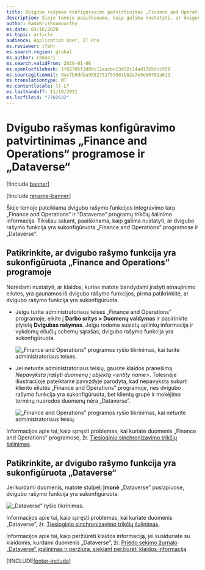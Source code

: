 ```yaml
---
title: Dvigubo rašymas konfigūravimo patvirtinimas „Finance and Operations“ programose ir „Dataverse“
description: Šioje temoje paaiškinama, kaip galima nustatyti, ar dvigubo rašymo funkcija yra sukonfigūruota „Finance and Operations” programose ir „Dataverse”.
author: RamaKrishnamoorthy
ms.date: 03/16/2020
ms.topic: article
audience: Application User, IT Pro
ms.reviewer: tfehr
ms.search.region: global
ms.author: ramasri
ms.search.validFrom: 2020-01-06
ms.openlocfilehash: 1f82705f3d8bc11eacbc13d32c14ad1765dcc559
ms.sourcegitcommit: 9acfb9ddba9582751f53501b82a7e9e60702a613
ms.translationtype: MT
ms.contentlocale: lt-LT
ms.lasthandoff: 11/10/2021
ms.locfileid: "7782632"
---
```

# <a name="verify-dual-write-configuration-in-finance-and-operations-apps-and-dataverse"></a>Dvigubo rašymas konfigūravimo patvirtinimas „Finance and Operations“ programose ir „Dataverse“

[!include [banner](../../includes/banner.md)]

[!include [rename-banner](~/includes/cc-data-platform-banner.md)]



Šioje temoje pateikiama dvigubo rašymo funkcijos integravimo tarp „Finance and Operations“ ir “Dataverse“ programų trikčių šalinimo informacija. Tiksliau sakant, paaiškinama, kaip galima nustatyti, ar dvigubo rašymo funkcija yra sukonfigūruota „Finance and Operations” programose ir „Dataverse”.

## <a name="verify-that-dual-write-is-configured-in-a-finance-and-operations-app"></a>Patikrinkite, ar dvigubo rašymo funkcija yra sukonfigūruota „Finance and Operations” programoje

Norėdami nustatyti, ar klaidos, kurias matote bandydami įrašyti atnaujinimo eilutes, yra gaunamos iš dvigubo rašymo funkcijos, pirma patikrinkite, ar dvigubo rašymo funkcija yra sukonfigūruota.

+ Jeigu turite administratoriaus teises „Finance and Operations” programoje, eikite į **Darbo sritys \> Duomenų valdymas** ir pasirinkite plytelę **Dvigubas rašymas**. Jeigu rodoma susietų aplinkų informacija ir vykdomų eilučių schemų sąrašas, dvigubo rašymo funkcija yra sukonfigūruota.

    ![„Finance and Operations” programos ryšio tikrinimas, kai turite administratoriaus teises.](media/verify_fin_ops_1.png)

+ Jei neturite administratoriaus teisių, gausite klaidos pranešimą *Nepavyksta įrašyti duomenų į objektą \<entity name\>*. Tolesnėje iliustracijoje pateiktame pavyzdyje parodyta, kad nepavyksta sukurti kliento eilutės „Finance and Operations” programoje, nes dvigubo rašymo funkcija yra sukonfigūruota, bet klientų grupė ir mokėjimo terminų nuorodos duomenų nėra „Dataverse”.

    ![„Finance and Operations” programos ryšio tikrinimas, kai neturite administratoriaus teisių.](media/verify_fin_ops_2.png)

Informacijos apie tai, kaip spręsti problemas, kai kuriate duomenis „Finance and Operations” programose, žr. [Tiesioginio sinchronizavimo trikčių šalinimas](dual-write-troubleshooting-live-sync.md).

## <a name="verify-that-dual-write-is-configured-in-dataverse"></a>Patikrinkite, ar dvigubo rašymo funkcija yra sukonfigūruota „Dataverse“

Jei kurdami duomenis, matote stulpelį **Įmonė** „Dataverse” puslapiuose, dvigubo rašymo funkcija yra sukonfigūruota.

![„Dataverse” ryšio tikrinimas.](media/verify_cds.png)

Informacijos apie tai, kaip spręsti problemas, kai kuriate duomenis „Dataverse”, žr. [Tiesioginio sinchronizavimo trikčių šalinimas](dual-write-troubleshooting-live-sync.md).

Informacijos apie tai, kaip peržiūrėti klaidos informaciją, jei susiduriate su klaidomis, kurdami duomenis „Dataverse”, žr. [Priedo sekimo žurnalo „Dataverse“ įgalinimas ir peržiūra, siekiant peržiūrėti klaidos informaciją](dual-write-troubleshooting.md#enable-view-trace).


[!INCLUDE[footer-include](../../../../includes/footer-banner.md)]